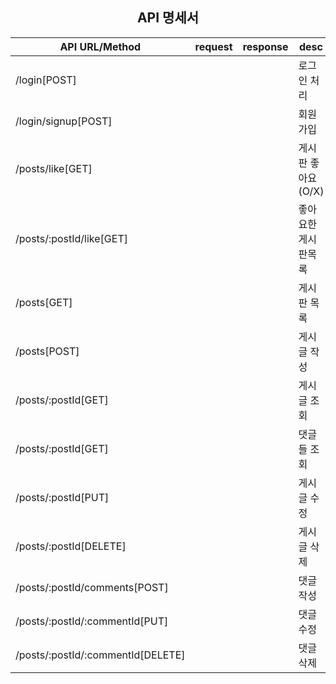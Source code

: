 
## <center>API 명세서</center>

|API URL/Method|request|response|desc|
|------|---|---|----|
|/login[POST]|||로그인 처리|
|/login/signup[POST]|||회원가입|
|/posts/like[GET]|||게시판 좋아요(O/X)|
|/posts/:postId/like[GET]|||좋아요한 게시판목록|
|/posts[GET]|||게시판 목록|
|/posts[POST]|||게시글 작성|
|/posts/:postId[GET]|||게시글 조회|
|/posts/:postId[GET]|||댓글들 조회|
|/posts/:postId[PUT]|||게시글 수정|
|/posts/:postId[DELETE]|||게시글 삭제|
|/posts/:postId/comments[POST]|||댓글 작성|
|/posts/:postId/:commentId[PUT]|||댓글 수정|
|/posts/:postId/:commentId[DELETE]|||댓글 삭제|
